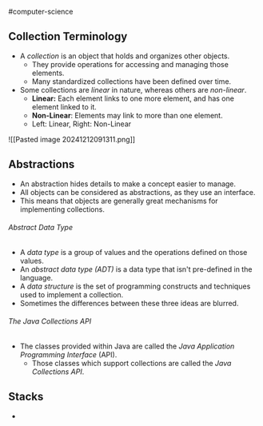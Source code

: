 #computer-science 
## Collection Terminology
- A *collection* is an object that holds and organizes other objects.
	- They provide operations for accessing and managing those elements.
	- Many standardized collections have been defined over time.
- Some collections are *linear* in nature, whereas others are *non-linear*.
	- **Linear:** Each element links to one more element, and has one element linked to it.
	- **Non-Linear**: Elements may link to more than one element.
	- Left: Linear, Right: Non-Linear

![[Pasted image 20241212091311.png]]

## Abstractions
- An abstraction hides details to make a concept easier to manage.
- All objects can be considered as abstractions, as they use an interface.
- This means that objects are generally great mechanisms for implementing collections.
###### Abstract Data Type
- A *data type* is a group of values and the operations defined on those values.
- An *abstract data type (ADT)* is a data type that isn't pre-defined in the language.
- A *data structure* is the set of programming constructs and techniques used to implement a collection.
- Sometimes the differences between these three ideas are blurred.
###### The Java Collections API
- The classes provided within Java are called the *Java Application Programming Interface* (API).
	- Those classes which support collections are called the *Java Collections API*.
## Stacks
- 